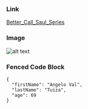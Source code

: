 ### Link

[Better_Call_Saul_Series](https://en.wikipedia.org/wiki/Better_Call_Saul)

### Image

![alt text](https://149367133.v2.pressablecdn.com/wp-content/uploads/2021/02/rick-astley-never-gonna-give-you-up-4k.jpg)

### Fenced Code Block

```
{
  "firstName": "Angelo Val",
  "lastName": "Tuiza",
  "age": 69
}
